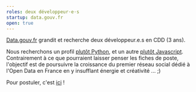 ```yaml
---
roles: deux développeur·e·s
startup: data.gouv.fr
open: true
---
```


[Data.gouv.fr](http://data.gouv.fr) grandit et recherche deux développeur.e.s en CDD (3 ans).

<!--more-->

Nous recherchons un profil [plutôt Python](http://biep-recrute.talent-soft.com/offre-de-emploi/emploi-developpeur-h-f-_64797.aspx), et un autre [plutôt Javascript](http://biep-recrute.talent-soft.com/offre-de-emploi/emploi-developpeur-front-end-h-f-_64792.aspx). Contrairement à ce que pourraient laisser penser les fiches de poste, l'objectif est de poursuivre la croissance du premier réseau social dédié à l'Open Data en France en y insufflant énergie et créativité ... ;)

Pour postuler, c'est [ici](mailto:recrutement@beta.gouv.fr) !
